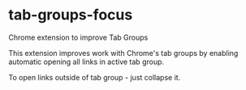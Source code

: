 # tab-groups-focus
Chrome extension to improve Tab Groups

This extension improves work with Chrome's tab groups by enabling automatic opening all links in active tab group.

To open links outside of tab group - just collapse it.